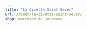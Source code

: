 ```yaml
---
title: "La Civette Saint-Sever"
url: /rouen/la-civette-saint-sever/
shop: marchand de journaux
---
```

